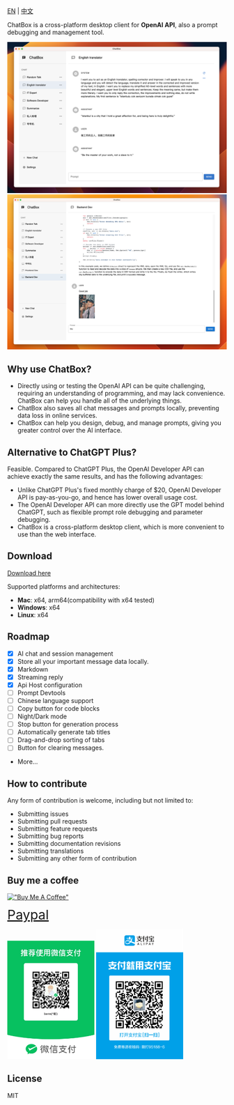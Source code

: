 [EN](./README.md) | [中文](./README-CN.md)

ChatBox is a cross-platform desktop client for **OpenAI API**, also a prompt debugging and management tool.

![](./doc/demo.png)
![](./doc/demo2.png)

## Why use ChatBox?

- Directly using or testing the OpenAI API can be quite challenging, requiring an understanding of programming, and may lack convenience. ChatBox can help you handle all of the underlying things.
- ChatBox also saves all chat messages and prompts locally, preventing data loss in online services.
- ChatBox can help you design, debug, and manage prompts, giving you greater control over the AI interface.

## Alternative to ChatGPT Plus?

Feasible. Compared to ChatGPT Plus, the OpenAI Developer API can achieve exactly the same results, and has the following advantages:

- Unlike ChatGPT Plus's fixed monthly charge of $20, OpenAI Developer API is pay-as-you-go, and hence has lower overall usage cost.
- The OpenAI Developer API can more directly use the GPT model behind ChatGPT, such as flexible prompt role debugging and parameter debugging.
- ChatBox is a cross-platform desktop client, which is more convenient to use than the web interface.

## Download

[Download here](https://github.com/Bin-Huang/chatbox/releases)

Supported platforms and architectures:

- **Mac**: x64, arm64(compatibility with x64 tested)
- **Windows**: x64
- **Linux**: x64

## Roadmap

- [x] AI chat and session management
- [x] Store all your important message data locally.
- [x] Markdown
- [x] Streaming reply
- [x] Api Host configuration
- [ ] Prompt Devtools
- [ ] Chinese language support
- [ ] Copy button for code blocks
- [ ] Night/Dark mode
- [ ] Stop button for generation process
- [ ] Automatically generate tab titles
- [ ] Drag-and-drop sorting of tabs
- [ ] Button for clearing messages.
- More...

## How to contribute

Any form of contribution is welcome, including but not limited to:

- Submitting issues
- Submitting pull requests
- Submitting feature requests
- Submitting bug reports
- Submitting documentation revisions
- Submitting translations
- Submitting any other form of contribution

## Buy me a coffee

[!["Buy Me A Coffee"](https://www.buymeacoffee.com/assets/img/custom_images/orange_img.png)](https://buymeacoffee.com/benn)

<a style='font-size: 30px' href='https://www.paypal.me/tobennhuang'>Paypal</a>

<img src="./doc/wechat_pay.JPG" width="200" />

<img src="./doc/ali_pay.PNG" width="200" />

## License

MIT